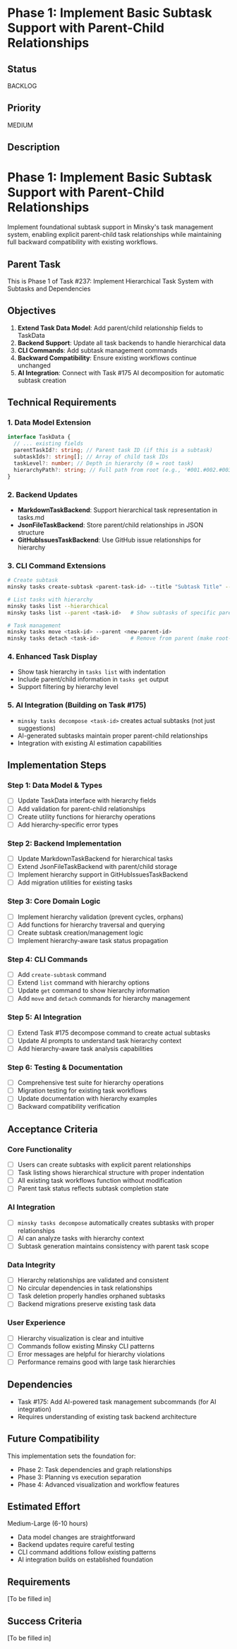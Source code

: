# Phase 1: Implement Basic Subtask Support with Parent-Child Relationships

## Status

BACKLOG

## Priority

MEDIUM

## Description

# Phase 1: Implement Basic Subtask Support with Parent-Child Relationships

Implement foundational subtask support in Minsky's task management system, enabling explicit parent-child task relationships while maintaining full backward compatibility with existing workflows.

## Parent Task

This is Phase 1 of Task #237: Implement Hierarchical Task System with Subtasks and Dependencies

## Objectives

1. **Extend Task Data Model**: Add parent/child relationship fields to TaskData
2. **Backend Support**: Update all task backends to handle hierarchical data
3. **CLI Commands**: Add subtask management commands
4. **Backward Compatibility**: Ensure existing workflows continue unchanged
5. **AI Integration**: Connect with Task #175 AI decomposition for automatic subtask creation

## Technical Requirements

### 1. Data Model Extension

```typescript
interface TaskData {
  // ... existing fields
  parentTaskId?: string; // Parent task ID (if this is a subtask)
  subtaskIds?: string[]; // Array of child task IDs
  taskLevel?: number; // Depth in hierarchy (0 = root task)
  hierarchyPath?: string; // Full path from root (e.g., '#001.#002.#003')
}
```

### 2. Backend Updates

- **MarkdownTaskBackend**: Support hierarchical task representation in tasks.md
- **JsonFileTaskBackend**: Store parent/child relationships in JSON structure
- **GitHubIssuesTaskBackend**: Use GitHub issue relationships for hierarchy

### 3. CLI Command Extensions

```bash
# Create subtask
minsky tasks create-subtask <parent-task-id> --title "Subtask Title" --description "..."

# List tasks with hierarchy
minsky tasks list --hierarchical
minsky tasks list --parent <task-id>   # Show subtasks of specific parent

# Task management
minsky tasks move <task-id> --parent <new-parent-id>
minsky tasks detach <task-id>          # Remove from parent (make root-level)
```

### 4. Enhanced Task Display

- Show task hierarchy in `tasks list` with indentation
- Include parent/child information in `tasks get` output
- Support filtering by hierarchy level

### 5. AI Integration (Building on Task #175)

- `minsky tasks decompose <task-id>` creates actual subtasks (not just suggestions)
- AI-generated subtasks maintain proper parent-child relationships
- Integration with existing AI estimation capabilities

## Implementation Steps

### Step 1: Data Model & Types

- [ ] Update TaskData interface with hierarchy fields
- [ ] Add validation for parent-child relationships
- [ ] Create utility functions for hierarchy operations
- [ ] Add hierarchy-specific error types

### Step 2: Backend Implementation

- [ ] Update MarkdownTaskBackend for hierarchical tasks
- [ ] Extend JsonFileTaskBackend with parent/child storage
- [ ] Implement hierarchy support in GitHubIssuesTaskBackend
- [ ] Add migration utilities for existing tasks

### Step 3: Core Domain Logic

- [ ] Implement hierarchy validation (prevent cycles, orphans)
- [ ] Add functions for hierarchy traversal and querying
- [ ] Create subtask creation/management logic
- [ ] Implement hierarchy-aware task status propagation

### Step 4: CLI Commands

- [ ] Add `create-subtask` command
- [ ] Extend `list` command with hierarchy options
- [ ] Update `get` command to show hierarchy information
- [ ] Add `move` and `detach` commands for hierarchy management

### Step 5: AI Integration

- [ ] Extend Task #175 decompose command to create actual subtasks
- [ ] Update AI prompts to understand task hierarchy context
- [ ] Add hierarchy-aware task analysis capabilities

### Step 6: Testing & Documentation

- [ ] Comprehensive test suite for hierarchy operations
- [ ] Migration testing for existing task workflows
- [ ] Update documentation with hierarchy examples
- [ ] Backward compatibility verification

## Acceptance Criteria

### Core Functionality

- [ ] Users can create subtasks with explicit parent relationships
- [ ] Task listing shows hierarchical structure with proper indentation
- [ ] All existing task workflows function without modification
- [ ] Parent task status reflects subtask completion state

### AI Integration

- [ ] `minsky tasks decompose` automatically creates subtasks with proper relationships
- [ ] AI can analyze tasks with hierarchy context
- [ ] Subtask generation maintains consistency with parent task scope

### Data Integrity

- [ ] Hierarchy relationships are validated and consistent
- [ ] No circular dependencies in task relationships
- [ ] Task deletion properly handles orphaned subtasks
- [ ] Backend migrations preserve existing task data

### User Experience

- [ ] Hierarchy visualization is clear and intuitive
- [ ] Commands follow existing Minsky CLI patterns
- [ ] Error messages are helpful for hierarchy violations
- [ ] Performance remains good with large task hierarchies

## Dependencies

- Task #175: Add AI-powered task management subcommands (for AI integration)
- Requires understanding of existing task backend architecture

## Future Compatibility

This implementation sets the foundation for:

- Phase 2: Task dependencies and graph relationships
- Phase 3: Planning vs execution separation
- Phase 4: Advanced visualization and workflow features

## Estimated Effort

Medium-Large (6-10 hours)

- Data model changes are straightforward
- Backend updates require careful testing
- CLI command additions follow existing patterns
- AI integration builds on established foundation


## Requirements

[To be filled in]

## Success Criteria

[To be filled in]
